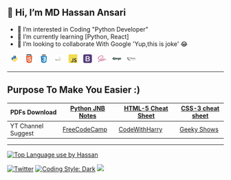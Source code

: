 ## 👋 Hi, I’m MD Hassan Ansari
- 👀 I’m interested in Coding "Python Developer" 
- 🌱 I’m currently learning [Python, React]
- 💞️ I’m looking to collaborate With Google 'Yup,this is joke' 😂

<table>
 <thead>
    <td><code><img height="20" src="https://raw.githubusercontent.com/github/explore/80688e429a7d4ef2fca1e82350fe8e3517d3494d/topics/python/python.png"></code></td>
    <td><code><img height="20" src="https://raw.githubusercontent.com/github/explore/80688e429a7d4ef2fca1e82350fe8e3517d3494d/topics/html/html.png"></code></td>
    <td><code><img height="20" src="https://raw.githubusercontent.com/github/explore/80688e429a7d4ef2fca1e82350fe8e3517d3494d/topics/css/css.png"></code></td>
    <td><code><img height="20" src="https://raw.githubusercontent.com/github/explore/80688e429a7d4ef2fca1e82350fe8e3517d3494d/topics/mysql/mysql.png"></code></td>
    <td><code><img height="20" src="https://raw.githubusercontent.com/github/explore/80688e429a7d4ef2fca1e82350fe8e3517d3494d/topics/javascript/javascript.png"></code></td>
    <td><code><img height="20" src="https://raw.githubusercontent.com/github/explore/80688e429a7d4ef2fca1e82350fe8e3517d3494d/topics/bootstrap/bootstrap.png"></code></td>
    <td><code><img height="20" src="https://raw.githubusercontent.com/github/explore/80688e429a7d4ef2fca1e82350fe8e3517d3494d/topics/sass/sass.png"></code></td>
    <td><code><img height="20" src="https://raw.githubusercontent.com/github/explore/80688e429a7d4ef2fca1e82350fe8e3517d3494d/topics/django/django.png"></code></td>
    <td><code><img height="20" src="https://raw.githubusercontent.com/github/explore/80688e429a7d4ef2fca1e82350fe8e3517d3494d/topics/flask/flask.png"></code></td>
 </thead>
</table>

---

 ## Purpose To Make You Easier :)
 
|PDFs Download | [Python JNB Notes](https://drive.google.com/drive/folders/1N0UPoCPz-x_VjzPuPCJ_oKT_lI2MFZmG?usp=sharing) | [HTML-5 Cheat Sheet](https://drive.google.com/drive/folders/19PKKraXvm7txRRlK1U19Wg7ImWChGlcX?usp=sharing) | [CSS-3 cheat sheet](https://drive.google.com/drive/folders/1vaGVnqSHfbqTUHlCKsE4U2wk9KRGjv-z?usp=sharing)
| --- | --- | -- | ---
|YT Channel Suggest |[FreeCodeCamp](https://www.youtube.com/c/Freecodecamp) |[CodeWithHarry](https://www.youtube.com/channel/UCeVMnSShP_Iviwkknt83cww) |[Geeky Shows](https://www.youtube.com/user/GeekyShow1)

---
[![Top Language use by Hassan](https://github-readme-stats.vercel.app/api/top-langs/?username=MdHassan413&layout=compact&theme=tokyonight)](https://github.com/MdHassan413/github-readme-stats)

[![Twitter](https://img.shields.io/twitter/follow/AnsariMDHassan1?color=%232478CC&label=Twitter%20Account&logo=Twitter&style=flat-square)](https://twitter.com/AnsariMDHassan1)
[![Coding Style: Dark](https://img.shields.io/static/v1?label=code%20style&message=black&color=black&style=flat-square)](https://github.com/)
![](https://komarev.com/ghpvc/?username=MdHassan413)
 

<!---
MdHassan413/MdHassan413 is a ✨ special ✨ repository because its `README.md` (this file) appears on your GitHub profile.
You can click the Preview link to take a look at your changes.
--->
